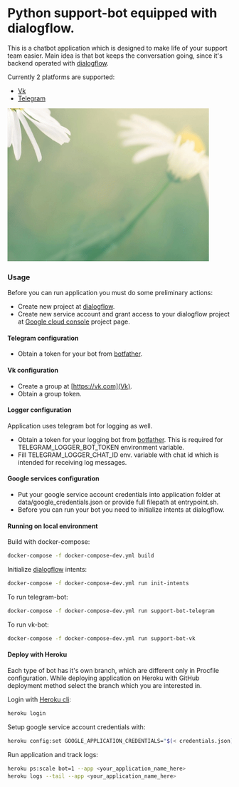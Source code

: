 # Python support-bot equipped with dialogflow.

This is a chatbot application which is designed to make life of your support team easier. 
Main idea is that bot keeps the conversation going, since it's backend operated with [dialogflow](https://dialogflow.com/).

Currently 2 platforms are supported:

* [Vk](https://vk.com)
* [Telegram](https://telegram.org/)

![](data/bot_example.gif)

### Usage

Before you can run application you must do some preliminary actions:

* Create new project at [dialogflow](https://dialogflow.com/).
* Create new service account and grant access to your dialogflow project at [Google cloud console](https://console.cloud.google.com) project 
page.

#### Telegram configuration
* Obtain a token for your bot from [botfather](https://core.telegram.org/bots).

#### Vk configuration
* Create a group at [https://vk.com](Vk).
* Obtain a group token.

#### Logger configuration
Application uses telegram bot for logging as well.
* Obtain a token for your logging bot from [botfather](https://core.telegram.org/bots). This is required for 
TELEGRAM_LOGGER_BOT_TOKEN environment variable.
* Fill TELEGRAM_LOGGER_CHAT_ID env. variable with chat id which is intended for receiving log messages.

#### Google services configuration
* Put your google service account credentials into application folder at data/google_credentials.json
or provide full filepath at entrypoint.sh.
* Before you can run your bot you need to initialize intents at dialogflow.

#### Running on local environment
Build with docker-compose:
```bash
docker-compose -f docker-compose-dev.yml build
```

Initialize [dialogflow](https://dialogflow.com/) intents:
```bash
docker-compose -f docker-compose-dev.yml run init-intents
```

To run telegram-bot:
```bash
docker-compose -f docker-compose-dev.yml run support-bot-telegram
```
To run vk-bot:
```bash
docker-compose -f docker-compose-dev.yml run support-bot-vk
```

#### Deploy with Heroku
Each type of bot has it's own branch, which are different only in Procfile configuration.
While deploying application on Heroku with GitHub deployment method select the branch which you are interested in.

Login with [Heroku cli](https://devcenter.heroku.com/articles/heroku-cli):
```bash
heroku login
```
Setup google service account credentials with:
```bash
heroku config:set GOOGLE_APPLICATION_CREDENTIALS="$(< credentials.json)"
```
Run application and track logs:
```bash
heroku ps:scale bot=1 --app <your_application_name_here>
heroku logs --tail --app <your_application_name_here>
```
